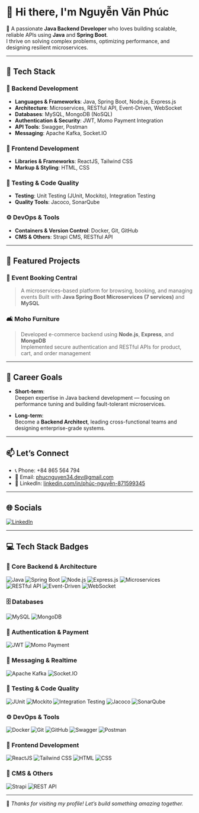 # 👋 Hi there, I'm Nguyễn Văn Phúc

🎯 A passionate **Java Backend Developer** who loves building scalable, reliable APIs using **Java** and **Spring Boot**.  
I thrive on solving complex problems, optimizing performance, and designing resilient microservices.

---
## 🔧 Tech Stack

### 🧩 Backend Development

- **Languages & Frameworks**: Java, Spring Boot, Node.js, Express.js  
- **Architecture**: Microservices, RESTful API, Event-Driven, WebSocket  
- **Databases**: MySQL, MongoDB (NoSQL)  
- **Authentication & Security**: JWT, Momo Payment Integration  
- **API Tools**: Swagger, Postman  
- **Messaging**: Apache Kafka, Socket.IO

### 🎨 Frontend Development

- **Libraries & Frameworks**: ReactJS, Tailwind CSS  
- **Markup & Styling**: HTML, CSS

### 🧪 Testing & Code Quality

- **Testing**: Unit Testing (JUnit, Mockito), Integration Testing  
- **Quality Tools**: Jacoco, SonarQube

### ⚙️ DevOps & Tools

- **Containers & Version Control**: Docker, Git, GitHub  
- **CMS & Others**: Strapi CMS, RESTful API

---

## 🚀 Featured Projects

### 🎫 Event Booking Central  
> A microservices–based platform for browsing, booking, and managing events
> Built with **Java Spring Boot Microservices (7 services)** and **MySQL**  

### 🛋️ Moho Furniture  
> Developed e-commerce backend using **Node.js**, **Express**, and **MongoDB**  
> Implemented secure authentication and RESTful APIs for product, cart, and order management

---

## 🎯 Career Goals

- **Short-term**:  
  Deepen expertise in Java backend development — focusing on performance tuning and building fault-tolerant microservices.

- **Long-term**:  
  Become a **Backend Architect**, leading cross-functional teams and designing enterprise-grade systems.

---

## 📫 Let’s Connect

- 📞 Phone: +84 865 564 794  
- 📧 Email: [phucnguyen34.dev@gmail.com](mailto:phucnguyen34.dev@gmail.com)  
- 🔗 LinkedIn: [linkedin.com/in/phúc-nguyễn-871599345](https://linkedin.com/in/ph%C3%BAc-nguy%E1%BB%85n-871599345)

---

## 🌐 Socials

[![LinkedIn](https://img.shields.io/badge/LinkedIn-%230077B5.svg?logo=linkedin&logoColor=white)](https://linkedin.com/in/ph%C3%BAc-nguy%E1%BB%85n-871599345)

---
## 💻 Tech Stack Badges

### 🧩 Core Backend & Architecture
![Java](https://img.shields.io/badge/java-%23ED8B00.svg?style=for-the-badge&logo=java&logoColor=white)
![Spring Boot](https://img.shields.io/badge/Spring_Boot-6DB33F?style=for-the-badge&logo=springboot&logoColor=white)
![Node.js](https://img.shields.io/badge/node.js-6DA55F?style=for-the-badge&logo=node.js&logoColor=white)
![Express.js](https://img.shields.io/badge/Express.js-%23404d59.svg?style=for-the-badge&logo=express&logoColor=white)
![Microservices](https://img.shields.io/badge/Microservices-00bfff?style=for-the-badge)
![RESTful API](https://img.shields.io/badge/RESTful_API-007ec6?style=for-the-badge)
![Event-Driven](https://img.shields.io/badge/Event--Driven-ff9800?style=for-the-badge)
![WebSocket](https://img.shields.io/badge/WebSocket-00bfff?style=for-the-badge)

### 🗄️ Databases
![MySQL](https://img.shields.io/badge/mysql-%2300f.svg?style=for-the-badge&logo=mysql&logoColor=white)
![MongoDB](https://img.shields.io/badge/MongoDB-%234ea94b.svg?style=for-the-badge&logo=mongodb&logoColor=white)

### 🔐 Authentication & Payment
![JWT](https://img.shields.io/badge/JWT-black?style=for-the-badge&logo=JSON%20web%20tokens)
![Momo Payment](https://img.shields.io/badge/MoMo_Payment-ff4081?style=for-the-badge)

### 📡 Messaging & Realtime
![Apache Kafka](https://img.shields.io/badge/Kafka-231F20?style=for-the-badge&logo=apachekafka&logoColor=white)
![Socket.IO](https://img.shields.io/badge/Socket.IO-black?style=for-the-badge&logo=socket.io)

### 🧪 Testing & Code Quality
![JUnit](https://img.shields.io/badge/JUnit-25A162?style=for-the-badge&logo=junit5&logoColor=white)
![Mockito](https://img.shields.io/badge/Mockito-FFCA28?style=for-the-badge)
![Integration Testing](https://img.shields.io/badge/Integration_Testing-2196f3?style=for-the-badge)
![Jacoco](https://img.shields.io/badge/jacoco-yellow?style=for-the-badge)
![SonarQube](https://img.shields.io/badge/SonarQube-%2300bfff.svg?style=for-the-badge&logo=sonarqube&logoColor=white)

### ⚙️ DevOps & Tools
![Docker](https://img.shields.io/badge/docker-%230db7ed.svg?style=for-the-badge&logo=docker&logoColor=white)
![Git](https://img.shields.io/badge/git-%23F05033.svg?style=for-the-badge&logo=git&logoColor=white)
![GitHub](https://img.shields.io/badge/GitHub-181717?style=for-the-badge&logo=github&logoColor=white)
![Swagger](https://img.shields.io/badge/swagger-%2385EA2D.svg?style=for-the-badge&logo=swagger&logoColor=black)
![Postman](https://img.shields.io/badge/Postman-FF6C37?style=for-the-badge&logo=postman&logoColor=white)

### 🎨 Frontend Development
![ReactJS](https://img.shields.io/badge/react-%2320232a.svg?style=for-the-badge&logo=react&logoColor=%2361DAFB)
![Tailwind CSS](https://img.shields.io/badge/tailwindcss-%2338B2AC.svg?style=for-the-badge&logo=tailwind-css&logoColor=white)
![HTML](https://img.shields.io/badge/html-%23E34F26.svg?style=for-the-badge&logo=html5&logoColor=white)
![CSS](https://img.shields.io/badge/css-%231572B6.svg?style=for-the-badge&logo=css3&logoColor=white)

### 🧩 CMS & Others
![Strapi](https://img.shields.io/badge/Strapi-%232E7EEA.svg?style=for-the-badge&logo=strapi&logoColor=white)
![REST API](https://img.shields.io/badge/REST_API-007ec6?style=for-the-badge)

---

📌 *Thanks for visiting my profile! Let’s build something amazing together.*
